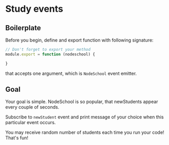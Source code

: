 # Study events

## Boilerplate

Before you begin, define and export function with following signature:

```js
// Don't forget to export your method
module.export = function (nodeschool) {

}
```

that accepts one argument, which is `NodeSchool` event emitter.

## Goal

Your goal is simple. NodeSchool is so popular, that newStudents appear every couple of seconds.

Subscribe to `newStudent` event and print message of your choice when this particular event occurs.

You may receive random number of students each time you run your code! That's fun!

